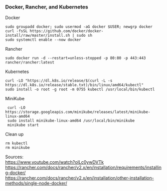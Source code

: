 ### Docker, Rancher, and Kubernetes  
  
Docker

```shell
sudo groupadd docker; sudo usermod -aG docker $USER; newgrp docker 
curl -fsSL https://github.com/docker/docker-install/raw/master/install.sh | sudo sh
sudo systemctl enable --now docker
```
  
Rancher  

```shell
sudo docker run -d --restart=unless-stopped -p 80:80 -p 443:443 rancher/rancher:latest
```
  
Kubernetes

```shell
curl -LO "https://dl.k8s.io/release/$(curl -L -s https://dl.k8s.io/release/stable.txt)/bin/linux/amd64/kubectl"
sudo install -o root -g root -m 0755 kubectl /usr/local/bin/kubectl
```

MiniKube

```shell
 curl -LO https://storage.googleapis.com/minikube/releases/latest/minikube-linux-amd64
 sudo install minikube-linux-amd64 /usr/local/bin/minikube
 minikube start
```

Clean up

```shell
rm kubectl
rm minikube
```
  
Sources:  
<https://www.youtube.com/watch?oILc0ywDVTk>  
<https://rancher.com/docs/rancher/v2.x/en/installation/requirements/installing-docker/>  
<https://rancher.com/docs/rancher/v2.x/en/installation/other-installation-methods/single-node-docker/>  
